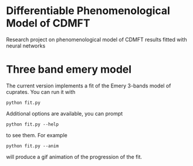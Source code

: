# Differentiable Phenomenological Model of CDMFT
Research project on phenomenological model of CDMFT results fitted with neural networks

# Three band emery model
The current version implements a fit of the Emery 3-bands model of cuprates. You can run it with

    python fit.py

Additional options are available, you can prompt

    python fit.py --help

to see them. For example

    python fit.py --anim

will produce a gif animation of the progression of the fit.